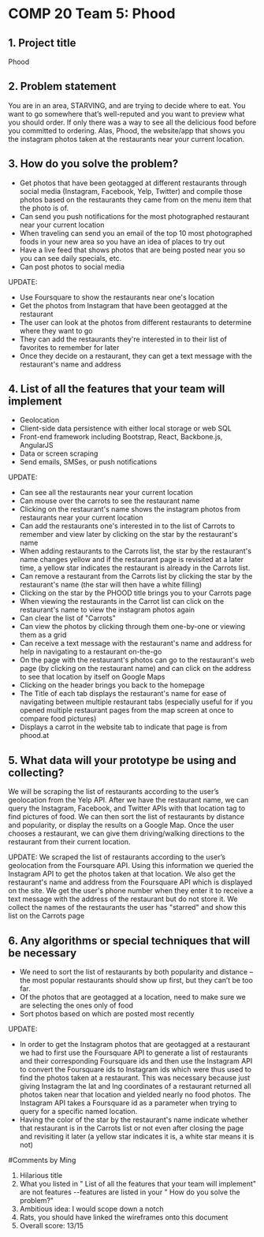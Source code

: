 # COMP 20 Team 5: Phood

## 1. Project title

Phood

## 2. Problem statement

You are in an area, STARVING, and are trying to decide where to eat. You want to go somewhere that’s well-reputed and you want to preview what you should order. If only there was a way to see all the delicious food before you committed to ordering. Alas, Phood, the website/app that shows you the instagram photos taken at the restaurants near your current location.

## 3. How do you solve the problem?

- Get photos that have been geotagged at different restaurants through social media (Instagram, Facebook, Yelp, Twitter) and compile those photos based on the restaurants they came from on the menu item that the photo is of.
- Can send you push notifications for the most photographed restaurant near your current location
- When traveling can send you an email of the top 10 most photographed foods in your new area so you have an idea of places to try out
- Have a live feed that shows photos that are being posted near you so you can see daily specials, etc.
- Can post photos to social media

UPDATE:
- Use Foursquare to show the restaurants near one's location
- Get the photos from Instagram that have been geotagged at the restaurant
- The user can look at the photos from different restaurants to determine where they want to go
- They can add the restaurants they're interested in to their list of favorites to remember for later
- Once they decide on a restaurant, they can get a text message with the restaurant's name and address 

## 4. List of all the features that your team will implement

- Geolocation
- Client-side data persistence with either local storage or web SQL
- Front-end framework including Bootstrap, React, Backbone.js, AngularJS
- Data or screen scraping
- Send emails, SMSes, or push notifications

UPDATE:
- Can see all the restaurants near your current location
- Can mouse over the carrots to see the restaurant name
- Clicking on the restaurant's name shows the instagram photos from restaurants near your current location
- Can add the restaurants one's interested in to the list of Carrots to remember and view later by clicking on the star by the restaurant's name
- When adding restaurants to the Carrots list, the star by the restaurant's name changes yellow and if the restaurant page is revisited at a later time, a yellow star indicates the restaurant is already in the Carrots list.
- Can remove a restaurant from the Carrots list by clicking the star by the restaurant's name (the star will then have a white filling)
- Clicking on the star by the PHOOD title brings you to your Carrots page
- When viewing the restaurants in the Carrot list can click on the restaurant's name to view the instagram photos again
- Can clear the list of "Carrots"
- Can view the photos by clicking through them one-by-one or viewing them as a grid
- Can receive a text message with the restaurant's name and address for help in navigating to a restaurant on-the-go
- On the page with the restaurant's photos can go to the restaurant's web page (by clicking on the restaurant name) and can click on the address to see that location by itself on Google Maps
- Clicking on the header brings you back to the homepage
- The Title of each tab displays the restaurant's name for ease of navigating between multiple restaurant tabs (especially useful for if you opened multiple restaurant pages from the map screen at once to compare food pictures)
- Displays a carrot in the website tab to indicate that page is from phood.at

## 5. What data will your prototype be using and collecting?

We will be scraping the list of restaurants according to the user’s geolocation from the Yelp API. After we have the restaurant name, we can query the Instagram, Facebook, and Twitter APIs with that location tag to find pictures of food. We can then sort the list of restaurants by distance and popularity, or display the results on a Google Map. Once the user chooses a restaurant, we can give them driving/walking directions to the restaurant from their current location.

UPDATE:
We scraped the list of restaurants according to the user’s geolocation from the Foursquare API. Using this information we queried the Instagram API to get the photos taken at that location. We also get the restaurant's name and address from the Foursquare API which is displayed on the site. We get the user's phone number when they enter it to receive a text message with the address of the restaurant but do not store it. We collect the names of the restaurants the user has "starred" and show this list on the Carrots page


## 6. Any algorithms or special techniques that will be necessary

- We need to sort the list of restaurants by both popularity and distance – the most popular restaurants should show up first, but they can’t be too far.
- Of the photos that are geotagged at a location, need to make sure we are selecting the ones only of food 
- Sort photos based on which are posted most recently

UPDATE:
- In order to get the Instagram photos that are geotagged at a restaurant we had to first use the Foursquare API to generate a list of restaurants and their corresponding Foursquare ids and then use the Instagram API to convert the Foursquare ids to Instagram ids which were thus used to find the photos taken at a restaurant. This was necessary because just giving Instagram the lat and lng coordinates of a restaurant returned all photos taken near that location and yielded nearly no food photos. The Instagram API takes a Foursquare id as a parameter when trying to query for a specific named location.
- Having the color of the star by the restaurant's name indicate whether that restaurant is in the Carrots list or not even after closing the page and revisiting it later (a yellow star indicates it is, a white star means it is not)


#Comments by Ming
1. Hilarious title
2. What you listed in " List of all the features that your team will implement" are not features --features are listed in your " How do you solve the problem?"
3. Ambitious idea: I would scope down a notch
4. Rats, you should have linked the wireframes onto this document
5. Overall score: 13/15
